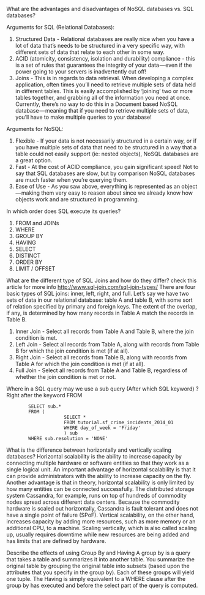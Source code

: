 What are the advantages and disadvantages of NoSQL databases vs. SQL databases?

Arguments for SQL (Relational Databases):
1. Structured Data - Relational databases are really nice when you have a lot of data that’s needs to be structured in a very specific way, with different sets of data that relate to each other in some way.
2. ACID (atomicity, consistency, isolation and durability) compliance - this is a set of rules that guarantees the integrity of your data — even if the power going to your servers is inadvertently cut off!
3. Joins - This is in regards to data retrieval. When developing a complex application, often times you’ll need to retrieve multiple sets of data held in different tables. This is easily accomplished by ‘joining’ two or more tables together, and grabbing all of the information you need at once. Currently, there’s no way to do this in a Document based NoSQL database — meaning that if you need to retrieve multiple sets of data, you’ll have to make multiple queries to your database!

Arguments for NoSQL:
1. Flexible - If your data is not necessarily structured in a certain way, or if you have multiple sets of data that need to be structured in a way that a table could not easily support (ie: nested objects), NoSQL databases are a great option.
2. Fast - At the cost of ACID compliance, you gain significant speed! Not to say that SQL databases are slow, but by comparison NoSQL databases are much faster when you’re querying them.
3. Ease of Use - As you saw above, everything is represented as an object — making them very easy to reason about since we already know how objects work and are structured in programming.

In which order does SQL execute its queries?
1. FROM and JOINs
2. WHERE
3. GROUP BY
4. HAVING
5. SELECT
6. DISTINCT
7. ORDER BY
8. LIMIT / OFFSET

What are the different type of SQL Joins and how do they differ?
check this article for more info http://www.sql-join.com/sql-join-types/
There are four basic types of SQL joins: inner, left, right, and full.
Let’s say we have two sets of data in our relational database: table A and table B, with some sort of relation specified by primary and foreign keys. The extent of the overlap, if any, is determined by how many records in Table A match the records in Table B.
1. Inner Join - Select all records from Table A and Table B, where the join condition is met.
2. Left Join - Select all records from Table A, along with records from Table B for which the join condition is met (if at all).
3. Right Join - Select all records from Table B, along with records from Table A for which the join condition is met (if at all).
4. Full Join - Select all records from Table A and Table B, regardless of whether the join condition is met or not.

Where in a SQL query may we use a sub query (After which SQL keyword) ?
Right after the keyword FROM

            SELECT sub.*
            FROM (
                         SELECT *
                         FROM tutorial.sf_crime_incidents_2014_01
                         WHERE day_of_week = 'Friday'
                         ) sub
            WHERE sub.resolution = 'NONE'

What is the difference between horizontally and vertically scaling databases?
Horizontal scalability is the ability to increase capacity by connecting multiple hardware or software entities so that they work as a single logical unit. An important advantage of horizontal scalability is that it can provide administrators with the ability to increase capacity on the fly. Another advantage is that in theory, horizontal scalability is only limited by how many entities can be connected successfully. The distributed storage system Cassandra, for example, runs on top of hundreds of commodity nodes spread across different data centers. Because the commodity hardware is scaled out horizontally, Cassandra is fault tolerant and does not have a single point of failure (SPoF).
Vertical scalability, on the other hand, increases capacity by adding more resources, such as more memory or an additional CPU, to a machine. Scaling vertically, which is also called scaling up, usually requires downtime while new resources are being added and has limits that are defined by hardware.

 Describe the effects of using Group By and Having
 A group by is a query that takes a table and summarizes it into another table. You summarize the original table by grouping the original table into subsets (based upon the attributes that you specify in the group by). Each of these groups will yield one tuple.
The Having is simply equivalent to a WHERE clause after the group by has executed and before the select part of the query is computed.
